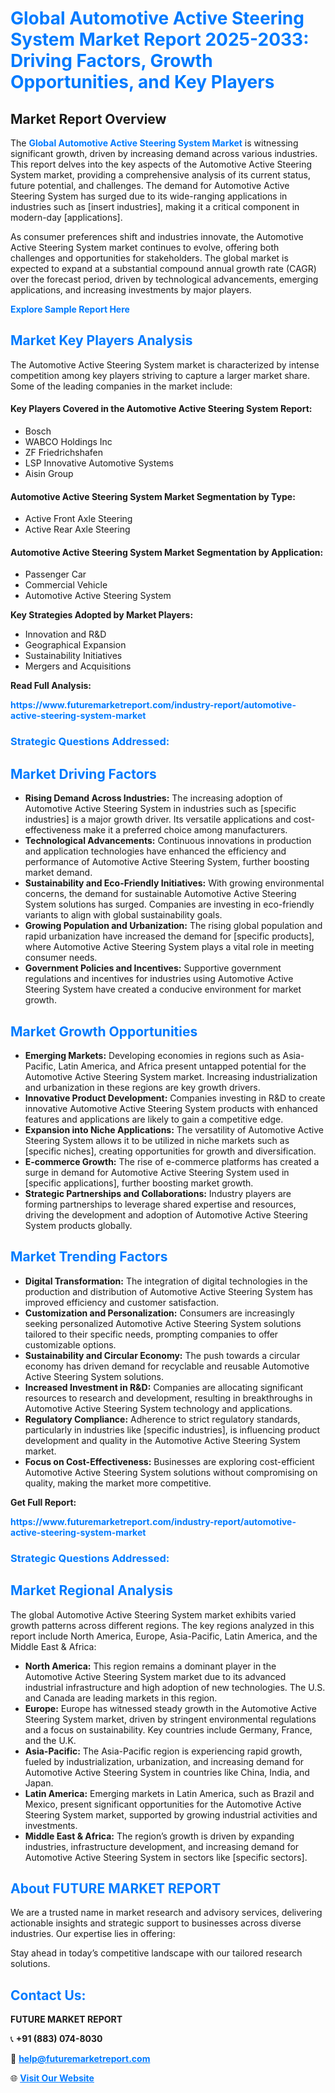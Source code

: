 <h1 style="color: #007BFF;">Global Automotive Active Steering System Market Report 2025-2033: Driving Factors, Growth Opportunities, and Key Players</h1>

<section id="overview">
<h2>Market Report Overview</h2>
<p>The <a href="https://www.futuremarketreport.com/industry-report/automotive-active-steering-system-market" style="color: #007BFF; text-decoration: none;"><strong>Global Automotive Active Steering System Market</strong></a> is witnessing significant growth, driven by increasing demand across various industries. This report delves into the key aspects of the Automotive Active Steering System market, providing a comprehensive analysis of its current status, future potential, and challenges. The demand for Automotive Active Steering System has surged due to its wide-ranging applications in industries such as [insert industries], making it a critical component in modern-day [applications].</p>
<p>As consumer preferences shift and industries innovate, the Automotive Active Steering System market continues to evolve, offering both challenges and opportunities for stakeholders. The global market is expected to expand at a substantial compound annual growth rate (CAGR) over the forecast period, driven by technological advancements, emerging applications, and increasing investments by major players.</p>
</section>

<section id="overview">
<p><a href="https://www.futuremarketreport.com/request-sample/reportId=125953" style="color: #007BFF; text-decoration: none;"><strong>Explore Sample Report Here</strong></a></p>
</section>

<section id="key-players">
<h2 style="color: #007BFF;">Market Key Players Analysis</h2>
<p>The Automotive Active Steering System market is characterized by intense competition among key players striving to capture a larger market share. Some of the leading companies in the market include:</p>
<h4>Key Players Covered in the Automotive Active Steering System Report:</h4>
<ul><li>Bosch</li><li>WABCO Holdings Inc</li><li>ZF Friedrichshafen</li><li>LSP Innovative Automotive Systems</li><li>Aisin Group</li></ul>
<h4>Automotive Active Steering System Market Segmentation by Type:</h4>
<ul><li>Active Front Axle Steering</li><li>Active Rear Axle Steering</li></ul>

<h4>Automotive Active Steering System Market Segmentation by Application:</h4>
<ul><li>Passenger Car</li><li>Commercial Vehicle</li><li>Automotive Active Steering System</li></ul>
<p><strong>Key Strategies Adopted by Market Players:</strong></p>
<ul>
<li>Innovation and R&D</li>
<li>Geographical Expansion</li>
<li>Sustainability Initiatives</li>
<li>Mergers and Acquisitions</li>
</ul>
</section>

<section>
<p><strong>Read Full Analysis: </strong></p><a href="https://www.futuremarketreport.com/industry-report/automotive-active-steering-system-market" style="color: #007BFF; text-decoration: none;"><strong>https://www.futuremarketreport.com/industry-report/automotive-active-steering-system-market</strong></a>
<h3 style="color: #007BFF;">Strategic Questions Addressed:</h3>
</section>

<section id="driving-factors">
<h2 style="color: #007BFF;">Market Driving Factors</h2>
<ul>
<li><strong>Rising Demand Across Industries:</strong> The increasing adoption of Automotive Active Steering System in industries such as [specific industries] is a major growth driver. Its versatile applications and cost-effectiveness make it a preferred choice among manufacturers.</li>
<li><strong>Technological Advancements:</strong> Continuous innovations in production and application technologies have enhanced the efficiency and performance of Automotive Active Steering System, further boosting market demand.</li>
<li><strong>Sustainability and Eco-Friendly Initiatives:</strong> With growing environmental concerns, the demand for sustainable Automotive Active Steering System solutions has surged. Companies are investing in eco-friendly variants to align with global sustainability goals.</li>
<li><strong>Growing Population and Urbanization:</strong> The rising global population and rapid urbanization have increased the demand for [specific products], where Automotive Active Steering System plays a vital role in meeting consumer needs.</li>
<li><strong>Government Policies and Incentives:</strong> Supportive government regulations and incentives for industries using Automotive Active Steering System have created a conducive environment for market growth.</li>
</ul>
</section>

<section id="growth-opportunities">
<h2 style="color: #007BFF;">Market Growth Opportunities</h2>
<ul>
<li><strong>Emerging Markets:</strong> Developing economies in regions such as Asia-Pacific, Latin America, and Africa present untapped potential for the Automotive Active Steering System market. Increasing industrialization and urbanization in these regions are key growth drivers.</li>
<li><strong>Innovative Product Development:</strong> Companies investing in R&D to create innovative Automotive Active Steering System products with enhanced features and applications are likely to gain a competitive edge.</li>
<li><strong>Expansion into Niche Applications:</strong> The versatility of Automotive Active Steering System allows it to be utilized in niche markets such as [specific niches], creating opportunities for growth and diversification.</li>
<li><strong>E-commerce Growth:</strong> The rise of e-commerce platforms has created a surge in demand for Automotive Active Steering System used in [specific applications], further boosting market growth.</li>
<li><strong>Strategic Partnerships and Collaborations:</strong> Industry players are forming partnerships to leverage shared expertise and resources, driving the development and adoption of Automotive Active Steering System products globally.</li>
</ul>
</section>

<section id="trending-factors">
<h2 style="color: #007BFF;">Market Trending Factors</h2>
<ul>
<li><strong>Digital Transformation:</strong> The integration of digital technologies in the production and distribution of Automotive Active Steering System has improved efficiency and customer satisfaction.</li>
<li><strong>Customization and Personalization:</strong> Consumers are increasingly seeking personalized Automotive Active Steering System solutions tailored to their specific needs, prompting companies to offer customizable options.</li>
<li><strong>Sustainability and Circular Economy:</strong> The push towards a circular economy has driven demand for recyclable and reusable Automotive Active Steering System solutions.</li>
<li><strong>Increased Investment in R&D:</strong> Companies are allocating significant resources to research and development, resulting in breakthroughs in Automotive Active Steering System technology and applications.</li>
<li><strong>Regulatory Compliance:</strong> Adherence to strict regulatory standards, particularly in industries like [specific industries], is influencing product development and quality in the Automotive Active Steering System market.</li>
<li><strong>Focus on Cost-Effectiveness:</strong> Businesses are exploring cost-efficient Automotive Active Steering System solutions without compromising on quality, making the market more competitive.</li>
</ul>
</section>

<section>
<p><strong>Get Full Report: </strong></p><a href="https://www.futuremarketreport.com/industry-report/automotive-active-steering-system-market" style="color: #007BFF; text-decoration: none;"><strong>https://www.futuremarketreport.com/industry-report/automotive-active-steering-system-market</strong></a>
<h3 style="color: #007BFF;">Strategic Questions Addressed:</h3>
</section>


<section id="regional-analysis">
<h2 style="color: #007BFF;">Market Regional Analysis</h2>
<p>The global Automotive Active Steering System market exhibits varied growth patterns across different regions. The key regions analyzed in this report include North America, Europe, Asia-Pacific, Latin America, and the Middle East & Africa:</p>
<ul>
<li><strong>North America:</strong> This region remains a dominant player in the Automotive Active Steering System market due to its advanced industrial infrastructure and high adoption of new technologies. The U.S. and Canada are leading markets in this region.</li>
<li><strong>Europe:</strong> Europe has witnessed steady growth in the Automotive Active Steering System market, driven by stringent environmental regulations and a focus on sustainability. Key countries include Germany, France, and the U.K.</li>
<li><strong>Asia-Pacific:</strong> The Asia-Pacific region is experiencing rapid growth, fueled by industrialization, urbanization, and increasing demand for Automotive Active Steering System in countries like China, India, and Japan.</li>
<li><strong>Latin America:</strong> Emerging markets in Latin America, such as Brazil and Mexico, present significant opportunities for the Automotive Active Steering System market, supported by growing industrial activities and investments.</li>
<li><strong>Middle East & Africa:</strong> The region’s growth is driven by expanding industries, infrastructure development, and increasing demand for Automotive Active Steering System in sectors like [specific sectors].</li>
</ul>
</section>

<footer>
<h2 style="color: #007BFF;">About FUTURE MARKET REPORT</h2>
<p>We are a trusted name in market research and advisory services, delivering actionable insights and strategic support to businesses across diverse industries. Our expertise lies in offering:</p>

<p>Stay ahead in today’s competitive landscape with our tailored research solutions.</p>

<h2 style="color: #007BFF;">Contact Us:</h2>
<p><strong>FUTURE MARKET REPORT</strong></p>
<p>📞 <strong>+91 (883) 074-8030</strong></p>
<p>📧 <strong><a href="mailto:help@futuremarketreport.com" style="color: #007BFF;">help@futuremarketreport.com</a></strong></p>
<p>🌐 <strong><a href="https://www.futuremarketreport.com/" style="color: #007BFF;">Visit Our Website</a></strong></p>
</footer>